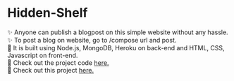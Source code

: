 # Hidden-Shelf

:sparkles: Anyone can publish a blogpost on this simple website without any hassle.   
:sparkles: To post a blog on website, go to /compose url and post.   
:art: It is built using Node.js, MongoDB, Heroku on back-end and HTML, CSS, Javascript on front-end.    
:wrench: Check out the project code [here.](XXXXX)   
:tada: Check out this project [here.](https://hidden-shelf-40003.herokuapp.com/)      
